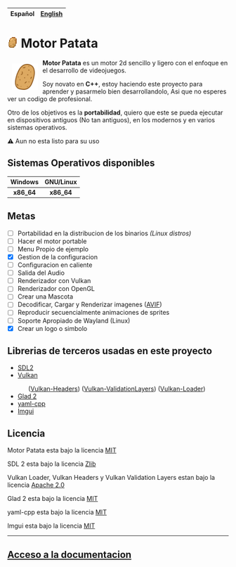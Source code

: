 | Español | [English](doc/README_en.md) |
| :--: | :--: |

# <img draggable=false src = "assets/icon/patata.webp" width=24 style="image-rendering: pixelated;"> Motor Patata

<img draggable=false src = "assets/icon/patata_icon.svg" width=60 align=left style="margin:10px 10px;">
<p style=""><b>Motor Patata</b> es un motor 2d sencillo y ligero con el enfoque en el desarrollo de videojuegos.</p>

<p>Soy novato en <b>C++</b>, estoy haciendo este proyecto para aprender y pasarmelo bien desarrollandolo, Asi que no esperes ver un codigo de profesional.</p>

<p>Otro de los objetivos es la <b>portabilidad</b>, quiero que este se pueda ejecutar en dispositivos antiguos (No tan antiguos), en los modernos y en varios sistemas operativos.</p>

⚠️ Aun no esta listo para su uso

## Sistemas Operativos disponibles

| Windows | GNU/Linux |
| :-----: | :-----: |
|<b>x86_64</b> | <b>x86_64</b> |

## Metas

- [ ] Portabilidad en la distribucion de los binarios *(Linux distros)*
- [ ] Hacer el motor portable
- [ ] Menu Propio de ejemplo
- [X] Gestion de la configuracion
- [ ] Configuracion en caliente
- [ ] Salida del Audio
- [ ] Renderizador con Vulkan
- [ ] Renderizador con OpenGL
- [ ] Crear una Mascota
- [ ] Decodificar, Cargar y Renderizar imagenes ([AVIF](https://aomediacodec.github.io/av1-avif/))
- [ ] Reproducir secuencialmente animaciones de sprites
- [ ] Soporte Apropiado de Wayland (Linux)
- [X] Crear un logo o simbolo

## Librerias de terceros usadas en este proyecto
<ul>
	<li><a href = "http://www.libsdl.org/">SDL2</a></li>
	<li><a href = "https://www.vulkan.org/">Vulkan</a></li>
	<ul>
		(<a href = "https://github.com/KhronosGroup/Vulkan-Headers.git">Vulkan-Headers</a>)
		(<a href = "https://github.com/KhronosGroup/Vulkan-ValidationLayers.git">Vulkan-ValidationLayers</a>)
		(<a href = "https://github.com/KhronosGroup/Vulkan-Loader.git">Vulkan-Loader</a>)
	</ul>
	<li><a href = "https://github.com/Dav1dde/glad.git">Glad 2</a></li>
	<li><a href = "https://github.com/jbeder/yaml-cpp.git">yaml-cpp</a></li>
    <li><a href = "https://github.com/ocornut/imgui.git">Imgui</a></li>
</ul>

## Licencia
Motor Patata esta bajo la licencia [MIT](LICENSE.md)

SDL 2 esta bajo la licencia [Zlib](https://www.libsdl.org/license.php)

Vulkan Loader, Vulkan Headers y Vulkan Validation Layers estan bajo la licencia [Apache 2.0](https://www.apache.org/licenses/LICENSE-2.0)

Glad 2 esta bajo la licencia [MIT](https://opensource.org/license/mit/)

yaml-cpp esta bajo la licencia [MIT](https://opensource.org/license/mit/)

Imgui esta bajo la licencia [MIT](https://opensource.org/license/mit/)
<hr>

## [Acceso a la documentacion](doc/README.md)
